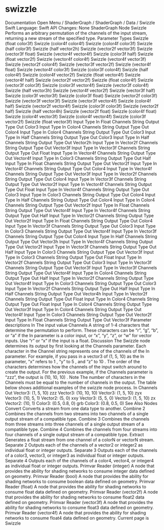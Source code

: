 # swizzle
 Documentation 
 Open Menu 
/
 ShaderGraph 
/
ShaderGraph
/
 Data 
/
 Swizzle 
Swift
Language: 
Swift
 API Changes: 
None
ShaderGraph Node
Swizzle
Performs an arbitrary permutation of the channels of the input stream, returning a new stream of the specified type.
Parameter Types
 Swizzle (float color3f) 
 Swizzle (color4f color4f) 
 Swizzle (color4f color3f) 
 Swizzle (half color3f) 
 Swizzle (half vector2h) 
 Swizzle (vector2f vector3f) 
 Swizzle (vector3f float) 
 Swizzle (vector4f vector4f) 
 Swizzle (color3f half) 
 Swizzle (float vector2f) 
 Swizzle (vector4f color4f) 
 Swizzle (vector4f vector3f) 
 Swizzle (vector2f color4f) 
 Swizzle (vector3f vector2f) 
 Swizzle (vector4f float) 
 Swizzle (vector4f color3f) 
 Swizzle (color3f color4f) 
 Swizzle (half color4f) 
 Swizzle (color4f vector2f) 
 Swizzle (float vector4f) 
 Swizzle (vector4f half) 
 Swizzle (vector2f vector2f) 
 Swizzle (float color4f) 
 Swizzle (vector3f color3f) 
 Swizzle (color3f vector4f) 
 Swizzle (vector3f color4f) 
 Swizzle (half vector3h) 
 Swizzle (vector4f vector2f) 
 Swizzle (vector3f half) 
 Swizzle (color3f vector3f) 
 Swizzle (color3f float) 
 Swizzle (vector2f color3f) 
 Swizzle (vector3f vector3f) 
 Swizzle (vector3f vector4f) 
 Swizzle (color4f half) 
 Swizzle (vector2f vector4f) 
 Swizzle (color3f color3f) 
 Swizzle (vector2f half) 
 Swizzle (half vector4h) 
 Swizzle (vector2f float) 
 Swizzle (color4f float) 
 Swizzle (color4f vector3f) 
 Swizzle (color4f vector4f) 
 Swizzle (color3f vector2f) 
 Swizzle (float vector3f) 
Input
Type
In
Float
Channels
String
Output
Type
Out
Color3
Input
Type
In
Color4
Channels
String
Output
Type
Out
Color4
Input
Type
In
Color4
Channels
String
Output
Type
Out
Color3
Input
Type
In
Half
Channels
String
Output
Type
Out
Color3
Input
Type
In
Half
Channels
String
Output
Type
Out
Vector2h
Input
Type
In
Vector2f
Channels
String
Output
Type
Out
Vector3f
Input
Type
In
Vector3f
Channels
String
Output
Type
Out
Float
Input
Type
In
Vector4f
Channels
String
Output
Type
Out
Vector4f
Input
Type
In
Color3
Channels
String
Output
Type
Out
Half
Input
Type
In
Float
Channels
String
Output
Type
Out
Vector2f
Input
Type
In
Vector4f
Channels
String
Output
Type
Out
Color4
Input
Type
In
Vector4f
Channels
String
Output
Type
Out
Vector3f
Input
Type
In
Vector2f
Channels
String
Output
Type
Out
Color4
Input
Type
In
Vector3f
Channels
String
Output
Type
Out
Vector2f
Input
Type
In
Vector4f
Channels
String
Output
Type
Out
Float
Input
Type
In
Vector4f
Channels
String
Output
Type
Out
Color3
Input
Type
In
Color3
Channels
String
Output
Type
Out
Color4
Input
Type
In
Half
Channels
String
Output
Type
Out
Color4
Input
Type
In
Color4
Channels
String
Output
Type
Out
Vector2f
Input
Type
In
Float
Channels
String
Output
Type
Out
Vector4f
Input
Type
In
Vector4f
Channels
String
Output
Type
Out
Half
Input
Type
In
Vector2f
Channels
String
Output
Type
Out
Vector2f
Input
Type
In
Float
Channels
String
Output
Type
Out
Color4
Input
Type
In
Vector3f
Channels
String
Output
Type
Out
Color3
Input
Type
In
Color3
Channels
String
Output
Type
Out
Vector4f
Input
Type
In
Vector3f
Channels
String
Output
Type
Out
Color4
Input
Type
In
Half
Channels
String
Output
Type
Out
Vector3h
Input
Type
In
Vector4f
Channels
String
Output
Type
Out
Vector2f
Input
Type
In
Vector3f
Channels
String
Output
Type
Out
Half
Input
Type
In
Color3
Channels
String
Output
Type
Out
Vector3f
Input
Type
In
Color3
Channels
String
Output
Type
Out
Float
Input
Type
In
Vector2f
Channels
String
Output
Type
Out
Color3
Input
Type
In
Vector3f
Channels
String
Output
Type
Out
Vector3f
Input
Type
In
Vector3f
Channels
String
Output
Type
Out
Vector4f
Input
Type
In
Color4
Channels
String
Output
Type
Out
Half
Input
Type
In
Vector2f
Channels
String
Output
Type
Out
Vector4f
Input
Type
In
Color3
Channels
String
Output
Type
Out
Color3
Input
Type
In
Vector2f
Channels
String
Output
Type
Out
Half
Input
Type
In
Half
Channels
String
Output
Type
Out
Vector4h
Input
Type
In
Vector2f
Channels
String
Output
Type
Out
Float
Input
Type
In
Color4
Channels
String
Output
Type
Out
Float
Input
Type
In
Color4
Channels
String
Output
Type
Out
Vector3f
Input
Type
In
Color4
Channels
String
Output
Type
Out
Vector4f
Input
Type
In
Color3
Channels
String
Output
Type
Out
Vector2f
Input
Type
In
Float
Channels
String
Output
Type
Out
Vector3f
Parameter descriptions
In
The input value
Channels
A string of 
1-4
 characters that determine the permutation to perform. These characters can be “r”, “g”, “b”, or “a” if the 
In
 parameter is a color input, or “x”, “y”, “z”, or “w” for vector inputs. Use “r” or “x” if the input is a float.
Discussion
The Swizzle node determines its output by first looking at the 
Channels
 parameter. Each character in the 
Channel
 string represents one of the channels of the 
In
 parameter. For example, if you pass in a vector3 of 
(1, 5, 10)
 as the 
In
 parameter, “x” refers to 
1
, “y” to 
5
, and “z” to 
10
. The order of the characters determines how the channels of the input switch around to create the output. For the previous example, if the 
Channels
 parameter is “zzz”, the output is 
(10, 10, 10)
.
Note
The number of characters in the 
Channels
 must be equal to the number of channels in the output.
The table below shows additional examples of the swizzle node process.
In
Channels
Out
Vector3: (1, 5, 10)
zzz
Vector3: (10, 10, 10)
Vector3: (1, 5, 10)
zyx
Vector3: (10, 5, 1)
Vector2: (5, 0)
xxy
Vector3: (5, 5, 0)
Vector3: (1, 5, 10)
zx
Vector2: (10, 1)
Color3: (0.5, 0.8, 0)
grb
Color3: (0.8, 0.5, 0)
See Also
Nodes
Convert
Converts a stream from one data type to another.
Combine 2
Combines the channels from two streams into two channels of a single output stream of a compatible type.
Combine 3
Combines the channels from three streams into three channels of a single output stream of a compatible type.
Combine 4
Combines the channels from four streams into four channels of a single output stream of a compatible type.
Extract
Generates a float stream from one channel of a color​N o​r vector​N ​stream.
Separate 2
Outputs each of the channels of a vector2 or integer2 as individual float or integer outputs.
Separate 3
Outputs each of the channels of a color3, vector3, or integer3 as individual float or integer outputs.
Separate 4
Outputs each of the channels of a color4, vector4, or integer4 as individual float or integer outputs.
Primvar Reader (integer)
A node that provides the ability for shading networks to consume integer data defined on geometry.
Primvar Reader (bool)
A node that provides the ability for shading networks to consume boolean data defined on geometry.
Primvar Reader (float)
A node that provides the ability for shading networks to consume float data defined on geometry.
Primvar Reader (vector2f)
A node that provides the ability for shading networks to consume float2 data defined on geometry.
Primvar Reader (vector3f)
A node that provides the ability for shading networks to consume float3 data defined on geometry.
Primvar Reader (vector4f)
A node that provides the ability for shading networks to consume float4 data defined on geometry.
 Current page is Swizzle 